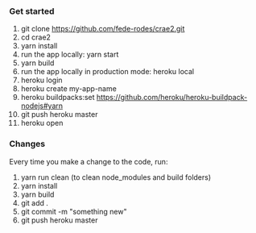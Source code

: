 ### Get started
1. git clone https://github.com/fede-rodes/crae2.git
2. cd crae2
3. yarn install
4. run the app locally: yarn start
5. yarn build
6. run the app locally in production mode: heroku local
7. heroku login
8. heroku create my-app-name
9. heroku buildpacks:set https://github.com/heroku/heroku-buildpack-nodejs#yarn
10. git push heroku master
11. heroku open

### Changes
Every time you make a change to the code, run:
1. yarn run clean (to clean node_modules and build folders)
2. yarn install
3. yarn build
4. git add .
5. git commit -m "something new"
6. git push heroku master
